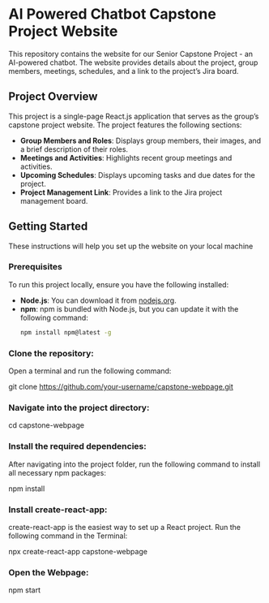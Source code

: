 # AI Powered Chatbot Capstone Project Website

This repository contains the website for our Senior Capstone Project - an AI-powered chatbot. The website provides details about the project, group members, meetings, schedules, and a link to the project’s Jira board.

## Project Overview
This project is a single-page React.js application that serves as the group’s capstone project website. The project features the following sections:
- **Group Members and Roles**: Displays group members, their images, and a brief description of their roles.
- **Meetings and Activities**: Highlights recent group meetings and activities.
- **Upcoming Schedules**: Displays upcoming tasks and due dates for the project.
- **Project Management Link**: Provides a link to the Jira project management board.

## Getting Started

These instructions will help you set up the website on your local machine

### Prerequisites

To run this project locally, ensure you have the following installed:

- **Node.js**: You can download it from [nodejs.org](https://nodejs.org/).
- **npm**: npm is bundled with Node.js, but you can update it with the following command:
  ```bash
  npm install npm@latest -g


### Clone the repository:
Open a terminal and run the following command:

git clone https://github.com/your-username/capstone-webpage.git


### Navigate into the project directory:

cd capstone-webpage

### Install the required dependencies:
After navigating into the project folder, run the following command to install all necessary npm packages:

npm install

### Install create-react-app:
create-react-app is the easiest way to set up a React project. Run the following command in the Terminal:

npx create-react-app capstone-webpage

### Open the Webpage:
npm start